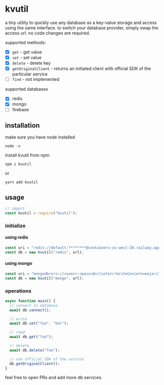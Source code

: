 # kvutil

a tiny utility to quickly use any database as a key-value storage and access using the same interface. to switch your database provider, simply swap the access url. no code changes are required.

supported methods:

- [x] `get` - get value
- [x] `set` - set value
- [x] `delete` - delete key
- [x] `getOriginalClient` - returns an initiated client with official SDK of the particular service
- [ ] `find` - not implemented

supported databases

- [x] redis
- [x] mongo
- [ ] firebase

## installation

make sure you have node installed

```
node -v
```

install kvutil from npm

```
npm i kvutil
```

or

```
yarn add kvutil
```

## usage

```js
// import
const kvutil = require("kvutil");
```

### initialize

#### using redis

```js
const uri = "redis://default:********@containers-us-west-26.railway.app:6513";
const db = new kvutil("redis", url);
```

#### using mongo

```js
const uri = "mongodb+srv://<user>:<pass>@<cluster>?writeConcern=majority";
const db = new kvutil("mongo", url);
```

### operations

```js
async function main() {
  // connect to database
  await db.connect();

  // write
  await db.set("foo", "bar");

  // read
  await db.get("foo");

  // delete
  await db.delete("foo");

  // use official SDK of the service
  db.getOriginalClient();
}
```


feel free to open PRs and add more db services. 